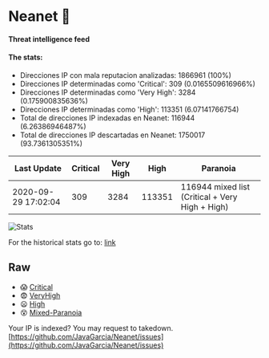 # Neanet :hocho:
#### Threat intelligence feed
#### The stats:

- Direcciones IP con mala reputacion analizadas: 1866961 (100%)
- Direcciones IP determinadas como 'Critical':  309 (0.0165509616966%)
- Direcciones IP determinadas como 'Very High':  3284 (0.175900835636%)
- Direcciones IP determinadas como 'High':  113351 (6.07141766754)
- Total de direcciones IP indexadas en Neanet:  116944 (6.26386946487%)
- Total de direcciones IP descartadas en Neanet:  1750017 (93.7361305351%)

| Last Update | Critical | Very High | High | Paranoia |
| --- | --- | --- | --- | --- |
| 2020-09-29 17:02:04 | 309 | 3284 | 113351 | 116944 mixed list (Critical + Very High + High)|

![Stats](https://docs.google.com/spreadsheets/d/e/2PACX-1vSnaNMIXVabIpDJjufMlzH7poXnshF3mgd8Is1g9ytUEzVsP5my4Trn8f-xkoLLQ38xpL3HtmUexLo6/pubchart?oid=501124687&format=image)

For the historical stats go to: [link](/stats.csv)
## Raw
- :scream: [Critical](https://raw.githubusercontent.com/JavaGarcia/Neanet/master/blacklists/neanet_critical.txt)
- :fearful: [VeryHigh](https://raw.githubusercontent.com/JavaGarcia/Neanet/master/blacklists/neanet_veryHigh.txtt)
- :frowning: [High](https://raw.githubusercontent.com/JavaGarcia/Neanet/master/blacklists/neanet_high.txt)
- :dizzy_face: [Mixed-Paranoia](https://raw.githubusercontent.com/JavaGarcia/Neanet/master/blacklists/neanet_all.txt)


Your IP is indexed? You may request to takedown. [https://github.com/JavaGarcia/Neanet/issues](https://github.com/JavaGarcia/Neanet/issues)
















































































































































































































































































































































































































































































































































































































































































































































































































































































































































































































































































































































